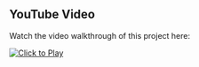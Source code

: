 
## YouTube Video

Watch the video walkthrough of this project here:

[![Click to Play](https://img.youtube.com/vi/mgD2wSBlWiE/hqdefault.jpg)](https://www.youtube.com/watch?v=mgD2wSBlWiE)


